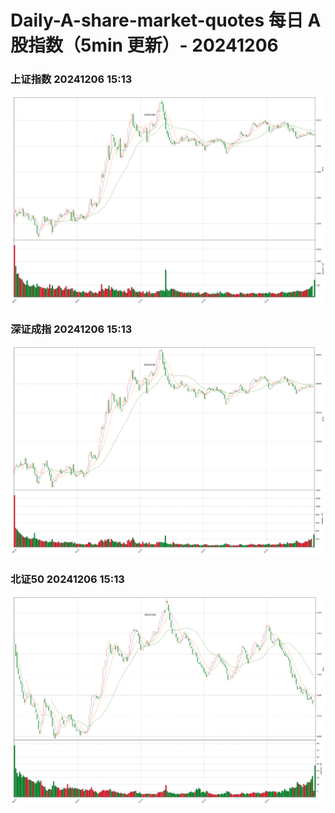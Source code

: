 
# Daily-A-share-market-quotes 每日 A 股指数（5min 更新）- 20241206

### 上证指数 20241206 15:13
![](./fig/2024/12/20241206-sh000001.png)

### 深证成指 20241206 15:13
![](./fig/2024/12/20241206-sz399001.png)

### 北证50 20241206 15:13
![](./fig/2024/12/20241206-bj899050.png)
